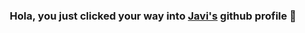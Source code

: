 <h3 align="center">
Hola, you just clicked your way into <a href="[https://www.yushi.dev/](https://www.google.com/url?sa=t&rct=j&q=&esrc=s&source=web&cd=&cad=rja&uact=8&ved=2ahUKEwi0kq_X4cT8AhWvVqQEHQxxAu0QFnoECAkQAQ&url=https%3A%2F%2Fes.linkedin.com%2Fin%2Fjaviermu%25C3%25B1oz&usg=AOvVaw0FI6oMK74mg7Rg1JtLz_1D)" target="_blank" rel="noreferrer">Javi's</a> github profile 👋
</h3>

<!--
**javiBajoCero/javiBajoCero** is a ✨ _special_ ✨ repository because its `README.md` (this file) appears on your GitHub profile.

Here are some ideas to get you started:

- 🔭 I’m currently working on ...
- 🌱 I’m currently learning ...
- 👯 I’m looking to collaborate on ...
- 🤔 I’m looking for help with ...
- 💬 Ask me about ...
- 📫 How to reach me: ...
- 😄 Pronouns: ...
- ⚡ Fun fact: ...
-->

